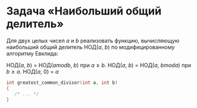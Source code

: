 # Задача «Наибольший общий делитель»

Для двух целых чисел $a$ и $b$ реализовать функцию, вычисляющую наибольший общий делитель НОД($a$, $b$) по модифицированному алгоритму Евклида:

НОД($a$, $b$) = НОД($a mod b$, $b$) при $a≥b$.
НОД($a$, $b$) = НОД($a$, $b mod a$) при $b≥a$.
НОД($a$, $0$) = $a$

```c
int greatest_common_divisor(int a, int b)
{
   /* ... */
}
```

